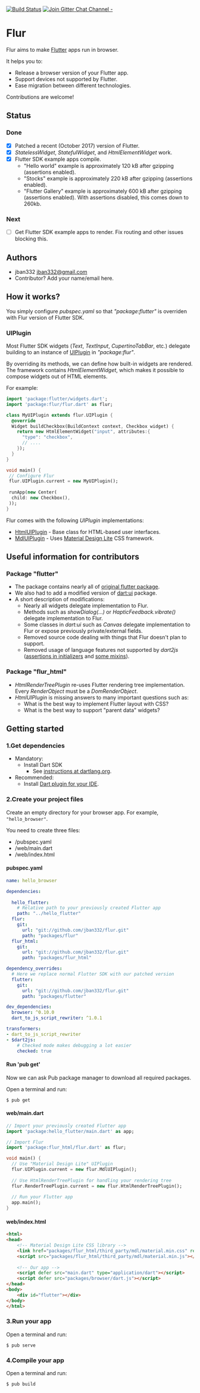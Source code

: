 [![Build Status](https://travis-ci.org/jban332/flur.svg?branch=master)](https://travis-ci.org/jban332/flur) [![Join Gitter Chat Channel -](https://badges.gitter.im/flutter/flutter.svg)](https://gitter.im/flutter/flutter?utm_source=badge&utm_medium=badge&utm_campaign=pr-badge&utm_content=badge)

Flur
====

Flur aims to make [Flutter](https://flutter.io) apps run in browser.

It helps you to:
* Release a browser version of your Flutter app.
* Support devices not supported by Flutter.
* Ease migration between different technologies.

Contributions are welcome!

## Status
### Done
* [X] Patched a recent (October 2017) version of Flutter.
* [X] _StatelessWidget_, _StatefulWidget_, and _HtmlElementWidget_ work.
* [X] Flutter SDK example apps compile.
  * "Hello world" example is approximately 120 kB after gzipping (assertions enabled). 
  * "Stocks" example is approximately 220 kB after gzipping (assertions enabled). 
  * "Flutter Gallery" example is approximately 600 kB after gzipping (assertions enabled). With assertions disabled, this comes down to 260kb.

### Next
* [ ] Get Flutter SDK example apps to render. Fix routing and other issues blocking this.

## Authors
  * jban332 <jban332@gmail.com>
  * Contributor? Add your name/email here.

## How it works?
You simply configure _pubspec.yaml_ so that  _"package:flutter"_ is overriden with Flur version of Flutter SDK.

### UIPlugin
Most Flutter SDK widgets (_Text_, _TextInput_, _CupertinoTabBar_, etc.) delegate building to an instance of  [UIPlugin](https://github.com/jban332/flur/blob/master/packages/flur/lib/src/ui_plugin.dart) in _"package:flur"_.

By overriding its methods, we can define how built-in widgets are rendered. The framework contains _HtmlElementWidget_, which makes it possible to compose widgets out of HTML elements.

For example:

```dart
import 'package:flutter/widgets.dart';
import 'package:flur/flur.dart' as flur;

class MyUIPlugin extends flur.UIPlugin {
  @override
  Widget buildCheckbox(BuildContext context, Checkbox widget) {
    return new HtmlElementWidget("input", attributes:{
      "type": "checkbox",
      // ....
    });
  }
}

void main() {
 // Configure Flur
 flur.UIPlugin.current = new MyUIPlugin();
 
 runApp(new Center(
  child: new Checkbox(),
 ));
}
```

Flur comes with the following _UIPlugin_ implementations:
  * [HtmlUIPlugin](https://github.com/jban332/flur/blob/master/packages/flur_html/lib/src/html_ui_plugin.dart) - Base class for HTML-based user interfaces.
  * [MdlUIPlugin](https://github.com/jban332/flur/blob/master/packages/flur_html/lib/mdl.dart) - Uses [Material Design Lite](https://getmdl.io/) CSS framework.

## Useful information for contributors
### Package "flutter"
* The package contains nearly all of [original flutter package](https://github.com/flutter/flutter/tree/master/packages/flutter).
* We also had to add a modified version of [dart:ui](https://github.com/flutter/engine/tree/master/lib/ui) package.
* A short description of modifications:
  * Nearly all widgets delegate implementation to Flur.
  * Methods such as _showDialog(...)_ or _HapticFeedback.vibrate()_ delegate implementation to Flur.
  * Some classes in _dart:ui_ such as _Canvas_ delegate implementation to Flur or expose
    previously private/external fields.
  * Removed source code dealing with things that Flur doesn't plan to support.
  * Removed usage of language features not supported by _dart2js_ ([assertions in initializers](https://github.com/dart-lang/sdk/issues/30968) and [some mixins](https://github.com/dart-lang/sdk/issues/23770)).

### Package "flur_html"
* _HtmlRenderTreePlugin_ re-uses Flutter rendering tree implementation. Every _RenderObject_ must be a _DomRenderObject_.
* _HtmlUIPlugin_ is missing answers to many important questions such as:
  * What is the best way to implement Flutter layout with CSS?
  * What is the best way to support "parent data" widgets?

## Getting started
### 1.Get dependencies
* Mandatory:
  * Install Dart SDK
    * See [instructions at dartlang.org](https://www.dartlang.org/install).
* Recommended:
  * Install [Dart plugin for your IDE](https://www.dartlang.org/tools).

### 2.Create your project files
Create an empty directory for your browser app. For example, `"hello_browser"`.

You need to create three files:
  * /pubspec.yaml
  * /web/main.dart
  * /web/index.html

#### pubspec.yaml
```yaml
name: hello_browser

dependencies:
  
  hello_flutter:
    # Relative path to your previously created Flutter app
    path: "../hello_flutter"
  flur:
    git:
      url: "git://github.com/jban332/flur.git"
      path: "packages/flur"
  flur_html:
    git:
      url: "git://github.com/jban332/flur.git"
      path: "packages/flur_html"

dependency_overrides:
  # Here we replace normal Flutter SDK with our patched version
  flutter:
    git:
      url: "git://github.com/jban332/flur.git"
      path: "packages/flutter"

dev_dependencies:
  browser: ^0.10.0
  dart_to_js_script_rewriter: ^1.0.1

transformers:
- dart_to_js_script_rewriter
- $dart2js:
    # Checked mode makes debugging a lot easier
    checked: true
```

#### Run 'pub get'
Now we can ask Pub package manager to download all required packages.

Open a terminal and run:
```
$ pub get
```

#### web/main.dart
```dart
// Import your previously created Flutter app
import 'package:hello_flutter/main.dart' as app;

// Import Flur
import 'package:flur_html/flur.dart' as flur;

void main() {
  // Use "Material Design Lite" UIPlugin
  flur.UIPlugin.current = new flur.MdlUIPlugin();
  
  // Use HtmlRenderTreePlugin for handling your rendering tree
  flur.RenderTreePlugin.current = new flur.HtmlRenderTreePlugin();
 
  // Run your Flutter app
  app.main();
}
```

#### web/index.html
```html
<html>
<head>
    <!-- Material Design Lite CSS library -->
    <link href="packages/flur_html/third_party/mdl/material.min.css" rel="stylesheet" />
    <script src="packages/flur_html/third_party/mdl/material.min.js"></script>
    
    <!-- Our app -->
    <script defer src="main.dart" type="application/dart"></script>
    <script defer src="packages/browser/dart.js"></script>
</head>
<body>
    <div id="flutter"></div>
</body>
</html>

```

### 3.Run your app
Open a terminal and run:
```
$ pub serve
```

### 4.Compile your app
Open a terminal and run:
```
$ pub build
```
